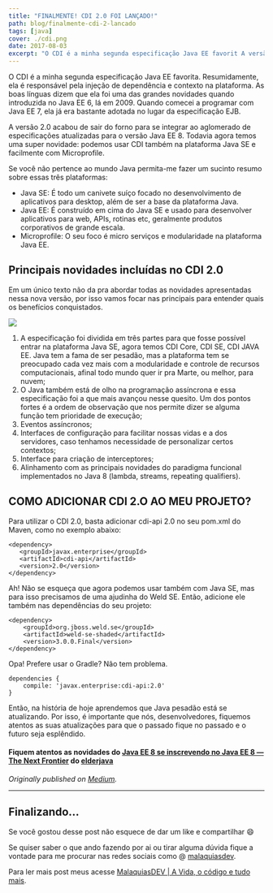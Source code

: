 ```yaml
---
title: "FINALMENTE! CDI 2.0 FOI LANÇADO!"
path: blog/finalmente-cdi-2-lancado
tags: [java]
cover: ./cdi.png
date: 2017-08-03
excerpt: "O CDI é a minha segunda especificação Java EE favorit A versão 2.0 acabou de sair do forno para se integrar ao aglomerado de especificações atualizadas para o versão Java EE 8. Todavia agora temos uma super novidade: podemos usar CDI também na plataforma Java SE e facilmente com Microprofile"
---
```


O CDI é a minha segunda especificação Java EE favorita. Resumidamente, ela é responsável pela injeção de dependência e contexto na plataforma. As boas línguas dizem que ela foi uma das grandes novidades quando introduzida no Java EE 6, lá em 2009. Quando comecei a programar com Java EE 7, ela já era bastante adotada no lugar da especificação EJB.

A versão 2.0 acabou de sair do forno para se integrar ao aglomerado de especificações atualizadas para o versão Java EE 8. Todavia agora temos uma super novidade: podemos usar CDI também na plataforma Java SE e facilmente com Microprofile.

Se você não pertence ao mundo Java permita-me fazer um sucinto resumo sobre essas três plataformas:

- Java SE: É todo um canivete suíço focado no desenvolvimento de aplicativos para desktop, além de ser a base da plataforma Java.
- Java EE: É construído em cima do Java SE e usado para desenvolver aplicativos para web, APIs, rotinas etc, geralmente produtos corporativos de grande escala.
- Microprofile: O seu foco é micro serviços e modularidade na plataforma Java EE.

## Principais novidades incluídas no CDI 2.0

Em um único texto não da pra abordar todas as novidades apresentadas nessa nova versão, por isso vamos focar nas principais para entender quais os benefícios conquistados.

![](https://miro.medium.com/max/600/1*OhVSxxNCn7esgergOt8jfw.jpeg)

1. A especificação foi dividida em três partes para que fosse possível entrar na plataforma Java SE, agora temos CDI Core, CDI SE, CDI JAVA EE. Java tem a fama de ser pesadão, mas a plataforma tem se preocupado cada vez mais com a modularidade e controle de recursos computacionais, afinal todo mundo quer ir pra Marte, ou melhor, para nuvem;
2. O Java também está de olho na programação assíncrona e essa especificação foi a que mais avançou nesse quesito. Um dos pontos fortes é a ordem de observação que nos permite dizer se alguma função tem prioridade de execução;
3. Eventos assíncronos;
4. Interfaces de configuração para facilitar nossas vidas e a dos servidores, caso tenhamos necessidade de personalizar certos contextos;
5. Interface para criação de interceptores;
6. Alinhamento com as principais novidades do paradigma funcional implementados no Java 8 (lambda, streams, repeating qualifiers).

## COMO ADICIONAR CDI 2.O AO MEU PROJETO?

Para utilizar o CDI 2.0, basta adicionar cdi-api 2.0 no seu pom.xml do Maven, como no exemplo abaixo:

```
<dependency>
   <groupId>javax.enterprise</groupId>
   <artifactId>cdi-api</artifactId>
   <version>2.0</version>
</dependency>
```

Ah! Não se esqueça que agora podemos usar também com Java SE, mas para isso precisamos de uma ajudinha do Weld SE. Então, adicione ele também nas dependências do seu projeto:

```
<dependency>
    <groupId>org.jboss.weld.se</groupId>
    <artifactId>weld-se-shaded</artifactId>
    <version>3.0.0.Final</version>
</dependency>
```

Opa! Prefere usar o Gradle? Não tem problema.

```
dependencies {
    compile: 'javax.enterprise:cdi-api:2.0'
}
```

Então, na história de hoje aprendemos que Java pesadão está se atualizando. Por isso, é importante que nós, desenvolvedores, fiquemos atentos as suas atualizações para que o passado fique no passado e o futuro seja esplêndido.

#### Fiquem atentos as novidades do [Java EE 8 se inscrevendo no Java EE 8 — The Next Frontier](http://eldermoraes.com/) do [elderjava](https://twitter.com/elderjava)

_Originally published on [Medium](https://medium.com/collabcode/finalmente-cdi-2-0-foi-lançado-2911eec56ac8)._

---

## Finalizando…

Se você gostou desse post não esquece de dar um like e compartilhar 😄

Se quiser saber o que ando fazendo por ai ou tirar alguma dúvida fique a vontade para me procurar nas redes sociais como @ [malaquiasdev](https://twitter.com/malaquiasdev).

Para ler mais post meus acesse [MalaquiasDEV | A Vida, o código e tudo mais](http://malaquias.dev).
